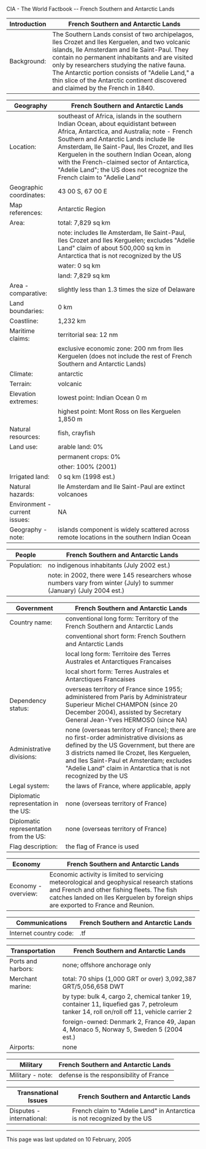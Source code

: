 CIA - The World Factbook -- French Southern and Antarctic Lands

| Introduction | French Southern and Antarctic Lands |
| --- | --- |
| Background: | The Southern Lands consist of two archipelagos, Iles Crozet and Iles Kerguelen, and two volcanic islands, Ile Amsterdam and Ile Saint-Paul. They contain no permanent inhabitants and are visited only by researchers studying the native fauna. The Antarctic portion consists of "Adelie Land," a thin slice of the Antarctic continent discovered and claimed by the French in 1840. |

| Geography | French Southern and Antarctic Lands |
| --- | --- |
| Location: | southeast of Africa, islands in the southern Indian Ocean, about equidistant between Africa, Antarctica, and Australia; note - French Southern and Antarctic Lands include Ile Amsterdam, Ile Saint-Paul, Iles Crozet, and Iles Kerguelen in the southern Indian Ocean, along with the French-claimed sector of Antarctica, "Adelie Land"; the US does not recognize the French claim to "Adelie Land" |
| Geographic coordinates: | 43 00 S, 67 00 E |
| Map references: | Antarctic Region |
| Area: | total: 7,829 sq km |
| | note: includes Ile Amsterdam, Ile Saint-Paul, Iles Crozet and Iles Kerguelen; excludes "Adelie Land" claim of about 500,000 sq km in Antarctica that is not recognized by the US |
| | water: 0 sq km |
| | land: 7,829 sq km |
| Area - comparative: | slightly less than 1.3 times the size of Delaware |
| Land boundaries: | 0 km |
| Coastline: | 1,232 km |
| Maritime claims: | territorial sea: 12 nm |
| | exclusive economic zone: 200 nm from Iles Kerguelen (does not include the rest of French Southern and Antarctic Lands) |
| Climate: | antarctic |
| Terrain: | volcanic |
| Elevation extremes: | lowest point: Indian Ocean 0 m |
| | highest point: Mont Ross on Iles Kerguelen 1,850 m |
| Natural resources: | fish, crayfish |
| Land use: | arable land: 0% |
| | permanent crops: 0% |
| | other: 100% (2001) |
| Irrigated land: | 0 sq km (1998 est.) |
| Natural hazards: | Ile Amsterdam and Ile Saint-Paul are extinct volcanoes |
| Environment - current issues: | NA |
| Geography - note: | islands component is widely scattered across remote locations in the southern Indian Ocean |

| People | French Southern and Antarctic Lands |
| --- | --- |
| Population: | no indigenous inhabitants (July 2002 est.) |
| | note: in 2002, there were 145 researchers whose numbers vary from winter (July) to summer (January) (July 2004 est.) |

| Government | French Southern and Antarctic Lands |
| --- | --- |
| Country name: | conventional long form: Territory of the French Southern and Antarctic Lands |
| | conventional short form: French Southern and Antarctic Lands |
| | local long form: Territoire des Terres Australes et Antarctiques Francaises |
| | local short form: Terres Australes et Antarctiques Francaises |
| Dependency status: | overseas territory of France since 1955; administered from Paris by Administrateur Superieur Michel CHAMPON (since 20 December 2004), assisted by Secretary General Jean-Yves HERMOSO (since NA) |
| Administrative divisions: | none (overseas territory of France); there are no first-order administrative divisions as defined by the US Government, but there are 3 districts named Ile Crozet, Iles Kerguelen, and Iles Saint-Paul et Amsterdam; excludes "Adelie Land" claim in Antarctica that is not recognized by the US |
| Legal system: | the laws of France, where applicable, apply |
| Diplomatic representation in the US: | none (overseas territory of France) |
| Diplomatic representation from the US: | none (overseas territory of France) |
| Flag description: | the flag of France is used |

| Economy | French Southern and Antarctic Lands |
| --- | --- |
| Economy - overview: | Economic activity is limited to servicing meteorological and geophysical research stations and French and other fishing fleets. The fish catches landed on Iles Kerguelen by foreign ships are exported to France and Reunion. |

| Communications | French Southern and Antarctic Lands |
| --- | --- |
| Internet country code: | .tf |

| Transportation | French Southern and Antarctic Lands |
| --- | --- |
| Ports and harbors: | none; offshore anchorage only |
| Merchant marine: | total: 70 ships (1,000 GRT or over) 3,092,387 GRT/5,056,658 DWT |
| | by type: bulk 4, cargo 2, chemical tanker 19, container 11, liquefied gas 7, petroleum tanker 14, roll on/roll off 11, vehicle carrier 2 |
| | foreign-owned: Denmark 2, France 49, Japan 4, Monaco 5, Norway 5, Sweden 5 (2004 est.) |
| Airports: | none |

| Military | French Southern and Antarctic Lands |
| --- | --- |
| Military - note: | defense is the responsibility of France |

| Transnational Issues | French Southern and Antarctic Lands |
| --- | --- |
| Disputes - international: | French claim to "Adelie Land" in Antarctica is not recognized by the US |

---
This page was last updated on 10 February, 2005                      